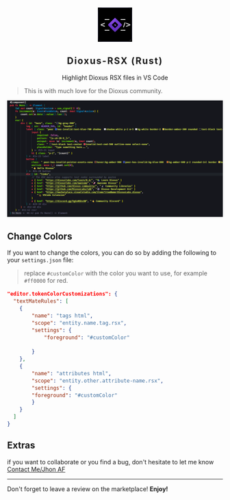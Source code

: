 <p align="center">
    <img src="https://raw.githubusercontent.com/nander1117/Dioxus-RSX/refs/heads/main/assets/images/icon.jpg" width="80" />
    <h2 align="center" style="letter-spacing:2px;font-weight:700">Dioxus-RSX (Rust)</h2>
</p>

<p align="center">Highlight Dioxus RSX files in VS Code</p>

> This is with much love for the Dioxus community.

![Dioxus-RSX Example](/assets/images/example.png)


## Change Colors

If you want to change the colors, you can do so by adding the following to your `settings.json` file:
> replace `#customColor` with the color you want to use, for example `#ff0000` for red.

```json
"editor.tokenColorCustomizations": {
  "textMateRules": [
    {
        "name": "tags html",
        "scope": "entity.name.tag.rsx",
        "settings": {
            "foreground": "#customColor"

        }
    },
    {
        "name": "attributes html",
        "scope": "entity.other.attribute-name.rsx",
        "settings": {
        "foreground": "#customColor"
        }
    }
  ]
}
```

## Extras

if you want to collaborate or you find a bug, don't hesitate to let me know [Contact Me/Jhon AF](https://github.com/nander1117/Dioxus-RSX)

---

Don't forget to leave a review on the marketplace! **Enjoy!**